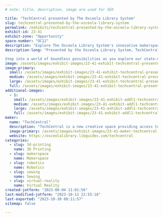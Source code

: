 ```yaml
---
# note: title, description, image are used for SEO

title: "TechCentral presented by The Osceola Library System"
slug: techcentral-presented-by-the-osceola-library-system
permalink: /exhibits/techcentral-presented-by-the-osceola-library-system/
exhibit-id: 23-41
exhibit-zone: "Opportunity"
space-number: "OC12"
description: "Explore The Osceola Library System's innovative makerspace. 3D Printing, Virtual Reality, and more! "
description-long: "Presented by the Osceola Library System, TechCentral is a new and innovative space on the second floor of Hart Memorial Library in Downtown Kissimmee.

Step into a world of boundless possibilities as you explore our state-of-the-art labs for 3D Printing, Virtual Reality, Robotics, Audio Production, Sewing, and more! Whether you're a seasoned creator or a curious beginner, our technicians are on hand to support and guide you in your journey."
image: /assets/images/exhibit-images/23-41-exhibit-techcentral-presented-by-the-osceola-library-system-11-large.png
image-primary: 
  small: /assets/images/exhibit-images/23-41-exhibit-techcentral-presented-by-the-osceola-library-system-11-small.png
  medium: /assets/images/exhibit-images/23-41-exhibit-techcentral-presented-by-the-osceola-library-system-11-medium.png
  large: /assets/images/exhibit-images/23-41-exhibit-techcentral-presented-by-the-osceola-library-system-11-large.png
  full: /assets/images/exhibit-images/23-41-exhibit-techcentral-presented-by-the-osceola-library-system-11-full.png
additional-images: 
  - 1:
    small: /assets/images/exhibit-images/23-41-exhibit-addl1-techcentral-presented-by-the-osceola-library-system-exhibit-example-small.jpg
    medium: /assets/images/exhibit-images/23-41-exhibit-addl1-techcentral-presented-by-the-osceola-library-system-exhibit-example-medium.jpg
    large: /assets/images/exhibit-images/23-41-exhibit-addl1-techcentral-presented-by-the-osceola-library-system-exhibit-example-large.jpg
    full: /assets/images/exhibit-images/23-41-exhibit-addl1-techcentral-presented-by-the-osceola-library-system-exhibit-example-full.jpg
maker: 
  name: "TechCentral"
  description: "TechCentral is a new creative space providing access to tools and technologies that will help the community gain the necessary skills to make their dreams a reality. Part of the Osceola Library System, it is located on the second floor within Hart Memorial Library in Downtown Kissimmee."
  image-primary: /assets/images/exhibit-images/23-41-maker-techcentral-presented-by-the-osceola-library-system-untitled-design-medium.png
  website: https://osceolalibrary.libguides.com/techcentral
categories: 
  - slug: 3d-printing
    name: 3D Printing
  - slug: makerspace
    name: Makerspace
  - slug: robotics
    name: Robotics
  - slug: sewing
    name: Sewing
  - slug: virtual-reality
    name: Virtual Reality
created-jotform: "2023-08-04 11:01:56"
last-modified-jotform: "2023-10-12 22:55:18"
last-exported: "2023-10-30 08:11:57"
sitemap: false

---
```

